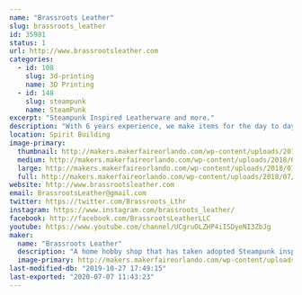 ```yaml
---
name: "Brassroots Leather"
slug: brassroots_leather
id: 35981
status: 1
url: http://www.brassrootsleather.com
categories:
  - id: 108
    slug: 3d-printing
    name: 3D Printing
  - id: 148
    slug: steampunk
    name: SteamPunk
excerpt: "Steampunk Inspired Leatherware and more."
description: "With 6 years experience, we make items for the day to day use with steampunk as the inspiration. We understand that leather is a natural substance and very versatile, but it makes things that can last a long time and that means less waste. Our items range in size and shape, and they are usually customized for the individual. Some of the items are: coffee cup wraps, straps for vests, belts, wallets, ID cases, can coozies, hair barrettes, tea duelers, bookmarks, and more."
location: Spirit Building
image-primary:
  thumbnail: http://makers.makerfaireorlando.com/wp-content/uploads/2018/07/26225928989_928dd84777_k-150x150.jpg
  medium: http://makers.makerfaireorlando.com/wp-content/uploads/2018/07/26225928989_928dd84777_k-300x200.jpg
  large: http://makers.makerfaireorlando.com/wp-content/uploads/2018/07/26225928989_928dd84777_k-1024x683.jpg
  full: http://makers.makerfaireorlando.com/wp-content/uploads/2018/07/26225928989_928dd84777_k.jpg
website: http://www.brassrootsleather.com
email: BrassrootsLeather@gmail.com
twitter: https://twitter.com/Brassroots_Lthr
instagram: https://www.instagram.com/brassroots_leather/
facebook: http://facebook.com/BrassrootsLeatherLLC
youtube: https://www.youtube.com/channel/UCgruOLZHP4iISDyeNI3ZbJg
maker:
  name: "Brassroots Leather"
  description: "A home hobby shop that has taken adopted Steampunk inspired leather crafting. We strive to make things new, fresh and unique.  Our items vary in size and can be big or small, all with the customer's design in mind. We make personal items that take hours of pre-planning, designing and learning of new crafts in order to complete, many are more than just leather. Using drafting knowledge, we review all parts of the design prior to construction, details, and even measurements to assure that everything fits exactly to how we need it. We are ever growing in our makings, items, ideas, and costume builds. Please check out our links to see all we have accomplished."
  image-primary: http://makers.makerfaireorlando.com/wp-content/uploads/2015/05/Brassroots-Icon.png
last-modified-db: "2019-10-27 17:49:15"
last-exported: "2020-07-07 11:43:23"
---
```

